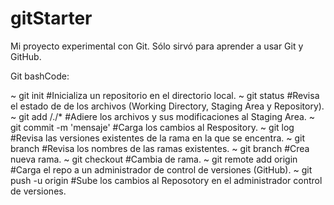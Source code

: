 # gitStarter
Mi proyecto experimental con Git. Sólo sirvó para aprender a usar Git y GitHub.

Git bashCode:

~ git init                            #Inicializa un repositorio en el directorio local.
~ git status                          #Revisa el estado de de los archivos (Working Directory, Staging Area y Repository).
~ git add <file>/./*                  #Adiere los archivos y sus modificaciones al Staging Area.
~ git commit -m 'mensaje'             #Carga los cambios al Respository.
~ git log                             #Revisa las versiones existentes de la rama en la que se encentra.
~ git branch                          #Revisa los nombres de las ramas existentes.
~ git branch <branchName>             #Crea nueva rama.
~ git checkout <branchName>           #Cambia de rama.
~ git remote add origin <url>         #Carga el repo a un administrador de control de versiones (GitHub).
~ git push -u origin <branchName>     #Sube los cambios al Reposotory en el administrador control de versiones.
